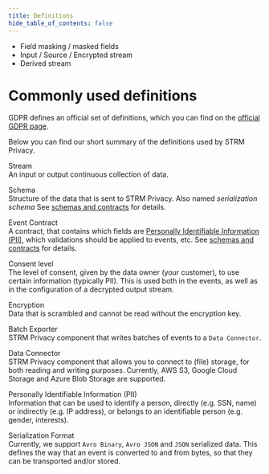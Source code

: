```yaml
---
title: Definitions
hide_table_of_contents: false
---
```


- Field masking / masked fields
- Input / Source / Encrypted stream
- Derived stream

# Commonly used definitions

GDPR defines an official set of definitions, which you can find on the
[official GDPR page](https://gdpr-info.eu/art-4-gdpr/).

Below you can find our short summary of the definitions used by STRM
Privacy.

Stream  
An input or output continuous collection of data.

Schema  
Structure of the data that is sent to STRM Privacy. Also named
*serialization schema* See [schemas and
contracts](/02-concepts/02-data-contracts/index.md) for details.

Event Contract  
A contract, that contains which fields are [Personally Identifiable
Information (PII)](https://en.wikipedia.org/wiki/Personal_data), which
validations should be applied to events, etc. See [schemas and
contracts](/02-concepts/02-data-contracts/index.md) for details.

Consent level  
The level of consent, given by the data owner (your customer), to use
certain information (typically PII). This is used both in the events, as
well as in the configuration of a decrypted output stream.

Encryption  
Data that is scrambled and cannot be read without the encryption key.

Batch Exporter  
STRM Privacy component that writes batches of events to a `Data Connector`.

Data Connector  
STRM Privacy component that allows you to connect to (file) storage, for both
reading and writing purposes. Currently, AWS S3, Google Cloud Storage and
Azure Blob Storage are supported.

Personally Identifiable Information (PII)  
Information that can be used to identify a person, directly (e.g. SSN,
name) or indirectly (e.g. IP address), or belongs to an identifiable
person (e.g. gender, interests).

Serialization Format  
Currently, we support `Avro Binary`, `Avro JSON` and `JSON` serialized
data. This defines the way that an event is converted to and from bytes,
so that they can be transported and/or stored.
